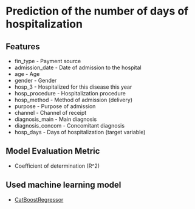 # Prediction of the number of days of hospitalization

## Features

* fin_type - Payment source
* admission_date - Date of admission to the hospital
* age - Age
* gender - Gender
* hosp_3 - Hospitalized for this disease this year
* hosp_procedure - Hospitalization procedure
* hosp_method - Method of admission (delivery)
* purpose - Purpose of admission
* channel - Channel of receipt
* diagnosis_main - Main diagnosis
* diagnosis_concom - Concomitant diagnosis
* hosp_days - Days of hospitalization (target variable)

## Model Evaluation Metric

* Coefficient of determination (R^2)

## Used machine learning model

* [CatBoostRegressor](https://catboost.ai/docs/concepts/python-reference_catboostregressor.html)